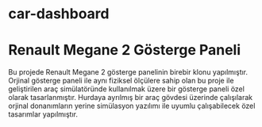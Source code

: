 # car-dashboard
# Renault Megane 2 Gösterge Paneli
Bu projede Renault Megane 2 gösterge panelinin birebir klonu yapılmıştır. Orjinal gösterge paneli ile aynı fiziksel ölçülere sahip olan bu proje ile geliştirilen araç simülatöründe kullanılmak üzere bir gösterge paneli özel olarak tasarlanmıştır. Hurdaya ayrılmış bir araç gövdesi üzerinde çalışılarak orjinal donanımların yerine simülasyon yazılımı ile uyumlu çalışabilecek özel tasarımlar yapılmıştır.
